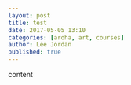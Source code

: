 ```yaml
---
layout: post
title: test
date: 2017-05-05 13:10
categories: [aroha, art, courses]
author: Lee Jordan
published: true
---
```


content
